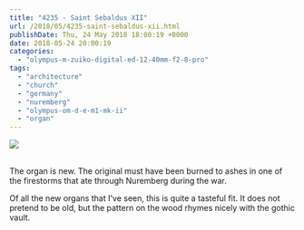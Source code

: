 ```yaml
---
title: "4235 - Saint Sebaldus XII"
url: /2018/05/4235-saint-sebaldus-xii.html
publishDate: Thu, 24 May 2018 18:00:19 +0000
date: 2018-05-24 20:00:19
categories: 
  - "olympus-m-zuiko-digital-ed-12-40mm-f2-8-pro"
tags: 
  - "architecture"
  - "church"
  - "germany"
  - "nuremberg"
  - "olympus-om-d-e-m1-mk-ii"
  - "organ"
---
```

<div class="container">
<div class="center"><a target="_blank" href="https://d25zfm9zpd7gm5.cloudfront.net/1200x1200/2017/20170620_112644_lr.jpg"><img class="webfeedsFeaturedVisual" src="https://d25zfm9zpd7gm5.cloudfront.net/0600x0600/2017/20170620_112644_lr.jpg" /></a></div>
</div>
<br />

The organ is new. The original must have been burned to ashes in one of the firestorms that ate through Nuremberg during the war.

<a target="_blank" href="https://d25zfm9zpd7gm5.cloudfront.net/1200x1200/2017/20170620_112614_lr.jpg"><img style="margin: 0pt 10px 0pt 0px; float: left;" src="https://d25zfm9zpd7gm5.cloudfront.net/0150x0150/2017/20170620_112614_lr.jpg" alt="" border="0" /></a> Of all the new organs that I've seen, this is quite a tasteful fit. It does not pretend to be old, but the pattern on the wood rhymes nicely with the gothic vault.

